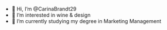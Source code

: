 - 👋 Hi, I’m @CarinaBrandt29
- 👀 I’m interested in wine & design
- 🌱 I’m currently studying my degree in Marketing Management 

<!---
CarinaBrandt29/CarinaBrandt29 is a ✨ special ✨ repository because its `README.md` (this file) appears on your GitHub profile.
You can click the Preview link to take a look at your changes.
--->
